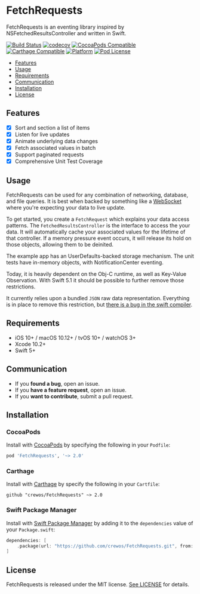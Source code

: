 # FetchRequests

FetchRequests is an eventing library inspired by NSFetchedResultsController and written in Swift.

[![Build Status](https://img.shields.io/travis/crewos/FetchRequests/master)](https://travis-ci.org/crewos/FetchRequests)
[![codecov](https://img.shields.io/codecov/c/github/crewos/FetchRequests/master)](https://codecov.io/gh/crewos/FetchRequests)
[![CocoaPods Compatible](https://img.shields.io/cocoapods/v/FetchRequests)](https://cocoapods.org/pods/FetchRequests)
[![Carthage Compatible](https://img.shields.io/badge/carthage-compatible-4BC51D)](https://github.com/Carthage/Carthage)
[![Platform](https://img.shields.io/cocoapods/p/FetchRequests)](https://cocoapods.org/pods/FetchRequests)
[![Pod License](https://img.shields.io/cocoapods/l/FetchRequests)](https://opensource.org/licenses/MIT)

- [Features](#features)
- [Usage](#usage)
- [Requirements](#requirements)
- [Communication](#communication)
- [Installation](#installation)
- [License](#license)

## Features

- [x] Sort and section a list of items
- [x] Listen for live updates
- [x] Animate underlying data changes
- [x] Fetch associated values in batch
- [x] Support paginated requests
- [x] Comprehensive Unit Test Coverage

## Usage

FetchRequests can be used for any combination of networking, database, and file queries.
It is best when backed by something like a [WebSocket](https://en.wikipedia.org/wiki/WebSocket) where you're expecting your data to live update.

To get started, you create a `FetchRequest` which explains your data access patterns.
The `FetchedResultsController` is the interface to access the your data.
It will automatically cache your associated values for the lifetime of that controller.
If a memory pressure event occurs, it will release its hold on those objects, allowing them to be deinited.

The example app has an UserDefaults-backed storage mechanism.
The unit tests have in-memory objects, with NotificationCenter eventing.

Today, it is heavily dependent on the Obj-C runtime, as well as Key-Value Observation.
With Swift 5.1 it should be possible to further remove those restrictions.

It currently relies upon a bundled `JSON` raw data representation.
Everything is in place to remove this restriction, but [there is a bug in the swift compiler](https://bugs.swift.org/browse/SR-11891).

## Requirements

- iOS 10+ / macOS 10.12+ / tvOS 10+ / watchOS 3+
- Xcode 10.2+
- Swift 5+

## Communication

- If you **found a bug**, open an issue.
- If you **have a feature request**, open an issue.
- If you **want to contribute**, submit a pull request.

## Installation

### CocoaPods

Install with [CocoaPods](http://cocoapods.org) by specifying the following in your `Podfile`:

```ruby
pod 'FetchRequests', '~> 2.0'
```

### Carthage

Install with [Carthage](https://github.com/Carthage/Carthage) by specify the following in your `Cartfile`:

```ogdl
github "crewos/FetchRequests" ~> 2.0
```

### Swift Package Manager

Install with [Swift Package Manager](https://swift.org/package-manager/) by adding it to the `dependencies` value of your `Package.swift`:

```swift
dependencies: [
    .package(url: "https://github.com/crewos/FetchRequests.git", from: "2.0.0")
]
```

## License

FetchRequests is released under the MIT license. [See LICENSE](https://github.com/crewos/FetchRequests/blob/master/LICENSE) for details.
